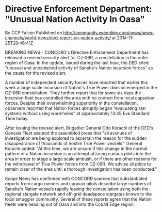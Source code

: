 # Directive Enforcement Department: "Unusual Nation Activity In Oasa"
By CCP Falcon
Published on http://community.eveonline.com/news/news-channels/world-news/ded-report-on-nation-activity/ at 2014-11-25T20:46:41Z

BREAKING NEWS - CONCORD's Directive Enforcement Department has released a revised security alert for CZ-06R, a constellation in the outer region of Oasa. In the update, issued during the last hour, the DED cited "unusual and unexplained activity of Sansha's Nation incursion forces" as the cause for the revised alert.

A number of independent security forces have reported that earlier this week a large scale incursion of Nation's True Power division emerged in the CZ-06R constellation. They further report that for some six days the incursion fleet has controlled the area with no contest from local capsuleer forces. Despite their overwhelming superiority in the constellation, observers reported that Nation forces abruptly began "evacuating star systems without using wormholes" at approximately 13:45 Eve Standard Time today.

After issuing the revised alert, Brigadier General Odo Korachi of the DED's Genesis Fleet assured the assembled press that "all avenues of investigation are being explored to ascertain the reason for the sudden disappearance of thousands of hostile True Power vessels." General Korachi added: "At this time, we are unsure if this change in the normal pattern of a Nation incursion is an attempt at luring curious pilots into the area in order to stage a large scale ambush, or if there are other reasons for the withdrawal of True Power forces from CZ-06R. We advise all pilots to remain clear of the area until a thorough investigation has been conducted."

Scope News has confirmed with CONCORD sources that substantiated reports from cargo runners and caravan pilots describe large numbers of Sansha's Nation vessels rapidly leaving the constellation using both the regional stargate network and off-grid deadspace stargates known to the local smuggler community. Several of these reports agree that the Nation fleets were heading out of Oasa and into the Cobalt Edge region.

